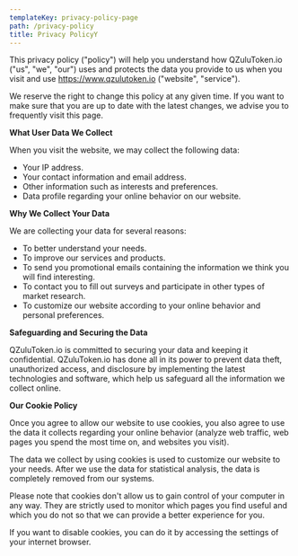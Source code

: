 ```yaml
---
templateKey: privacy-policy-page
path: /privacy-policy
title: Privacy PolicyY
---
```

This privacy policy ("policy") will help you understand how QZuluToken.io ("us", "we", "our") uses and protects the data you provide to us when you visit and use <https://www.qzulutoken.io>  ("website", "service").

We reserve the right to change this policy at any given time.  If you want to make sure that you are up to date with the latest changes, we advise you to frequently visit this page.

**What User Data We Collect**

When you visit the website, we may collect the following data: 

* Your IP address.
* Your contact information and email address.
* Other information such as interests and preferences.
* Data profile regarding your online behavior on our website.

**Why We Collect Your Data**

We are collecting your data for several reasons:

* To better understand your needs.
* To improve our services and products.
* To send you promotional emails containing the information we think you will find interesting.
* To contact you to fill out surveys and participate in other types of market research.
* To customize our website according to your online behavior and personal preferences.

**Safeguarding and Securing the Data**

QZuluToken.io is committed to securing your data and keeping it confidential. QZuluToken.io has done all in its power to prevent data theft, unauthorized access, and disclosure by implementing the latest technologies and software, which help us safeguard all the information we collect online.

**Our Cookie Policy**

 Once you agree to allow our website to use cookies, you also agree to use the data it collects regarding your online behavior (analyze web traffic, web pages you spend the most time on, and websites you visit).

The data we collect by using cookies is used to customize our website to your needs. After we use the data for statistical analysis, the data is completely removed from our systems.

Please note that cookies don't allow us to gain control of your computer in any way. They are strictly used to monitor which pages you find useful and which you do not so that we can provide a better experience for you.

If you want to disable cookies, you can do it by accessing the settings of your internet browser.